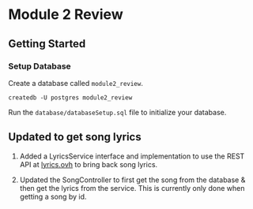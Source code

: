 # Module 2 Review

## Getting Started

### Setup Database

Create a database called `module2_review`.
```
createdb -U postgres module2_review
```
Run the `database/databaseSetup.sql` file to initialize your database.

## Updated to get song lyrics

1. Added a LyricsService interface and implementation to use the REST API at
[lyrics.ovh](https://lyricsovh.docs.apiary.io/#reference/0/lyrics-of-a-song/search)
to bring back song lyrics. 

2. Updated the SongController to first get the song from the database & then get the lyrics from the service. 
   This is currently only done when getting a song by id.